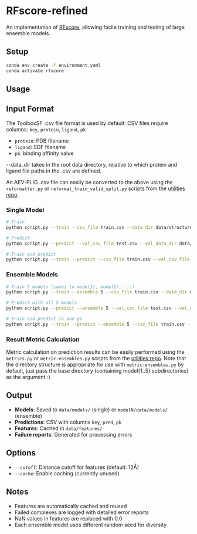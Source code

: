 # RFscore-refined
An implementation of [RFscore](https://github.com/oddt/rfscorevs), allowing facile training and testing of large ensemble models.

## Setup

```bash
conda env create -f environment.yaml
conda activate rfscore
```

## Usage


## Input Format

The ToolboxSF .csv file format is used by default:
CSV files require columns: `key`, `protein`, `ligand`, `pk`
- `protein`: PDB filename 
- `ligand`: SDF filename
- `pk`: binding affinity value

--data_dir takes in the root data directory, relative to which protein and ligand file paths in the .csv are defined.

An AEV-PLIG .csv file can easily be converted to the above using the `reformatter.py` or `reformat_train_valid_split.py` scripts from the [utilities repo](https://github.com/savvag44/binding-model-utilities).

### Single Model
```bash
# Train
python script.py --train --csv_file train.csv --data_dir data/structures --model_name rf_model

# Predict  
python script.py --predict --val_csv_file test.csv --val_data_dir data/structures --model_name rf_model

# Train and predict
python script.py --train --predict --csv_file train.csv --val_csv_file test.csv --data_dir data/structures --val_data_dir data/structures --model_name rf_model
```

### Ensemble Models
```bash
# Train 5 models (saves to model1/, model2/, ...)
python script.py --train --ensemble 5 --csv_file train.csv --data_dir data/structures --model_name rf_ensemble

# Predict with all 5 models
python script.py --predict --ensemble 5 --val_csv_file test.csv --val_data_dir data/structures --model_name rf_ensemble

# Train and predict in one go
python script.py --train --predict --ensemble 5 --csv_file train.csv --val_csv_file test.csv --data_dir data/structures --val_data_dir data/structures --model_name rf_ensemble
```

### Result Metric Calculation
Metric calculation on prediction results can be easily performed using the `metrics.py` or `metric-ensembles.py` scripts from the [utilities repo](https://github.com/savvag44/binding-model-utilities).
Note that the directory structure is appropriate for use with `metric-ensembles.py` by default, just pass the base directory (containing model{1..5} subdirectories) as the argument :)

## Output

- **Models**: Saved to `data/models/` (single) or `modelN/data/models/` (ensemble)
- **Predictions**: CSV with columns `key`, `pred`, `pk` 
- **Features**: Cached in `data/features/`
- **Failure reports**: Generated for processing errors

## Options

- `--cutoff`: Distance cutoff for features (default: 12Å)
- `--cache`: Enable caching (currently unused)

## Notes

- Features are automatically cached and reused
- Failed complexes are logged with detailed error reports
- NaN values in features are replaced with 0.0
- Each ensemble model uses different random seed for diversity
